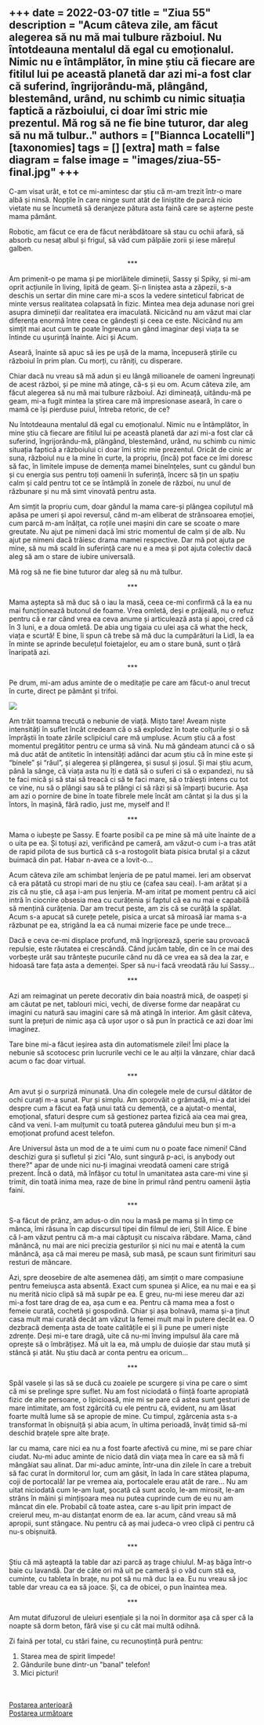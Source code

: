 
+++
date = 2022-03-07
title = "Ziua 55"
description = "Acum câteva zile, am făcut alegerea să nu mă mai tulbure războiul. Nu întotdeauna mentalul dă egal cu emoționalul. Nimic nu e întâmplător, în mine știu că fiecare are fitilul lui pe această planetă dar azi mi-a fost clar că suferind, îngrijorându-mă, plângând, blestemând, urând, nu schimb cu nimic situația faptică a războiului, ci doar îmi stric mie prezentul. Mă rog să ne fie bine tuturor, dar aleg să nu mă tulbur.."
authors = ["Biannca Locatelli"]
[taxonomies]
tags = []
[extra]
math = false
diagram = false
image = "images/ziua-55-final.jpg"
+++
---

C-am visat urât, e tot ce mi-amintesc dar știu că m-am trezit într-o mare albă și ninsă. Nopțile în care ninge sunt atât de liniștite de parcă nicio vietate nu se încumetă să deranjeze pătura asta faină care se așterne peste mama pământ.

Robotic, am făcut ce era de făcut nerăbdătoare să stau cu ochii afară, să absorb cu nesaț albul și frigul, să văd cum pâlpâie zorii și iese mărețul galben.

<p style="text-align: center;">***</p>

Am primenit-o pe mama și pe miorlăitele dimineții, Sassy și Spiky, și mi-am oprit acțiunile în living, lipită de geam. Și-n liniștea asta a zăpezii, s-a deschis un sertar din mine care mi-a scos la vedere sinteticul fabricat de minte versus realitatea colapsată în fizic. Mintea mea deja adunase nori grei asupra dimineții dar realitatea era imaculată. Nicicând nu am văzut mai clar diferența enormă între ceea ce gândești și ceea ce este. Nicicând nu am simțit mai acut cum te poate îngreuna un gând imaginar deși viața ta se întinde cu ușurință înainte. Aici și Acum.

Aseară, înainte să apuc să ies pe ușă de la mama, începuseră știrile cu războiul în prim plan. Cu morți, cu răniți, cu disperare.

Chiar dacă nu vreau să mă adun și eu lângă milioanele de oameni îngreunați de acest război, și pe mine mă atinge, că-s și eu om. Acum câteva zile, am făcut alegerea să nu mă mai tulbure războiul. Azi dimineață, uitându-mă pe geam, mi-a fugit mintea la știrea care mă impresionase aseară, în care o mamă ce își pierduse puiul, întreba retoric, de ce?

Nu întotdeauna mentalul dă egal cu emoționalul. Nimic nu e întâmplător, în mine știu că fiecare are fitilul lui pe această planetă dar azi mi-a fost clar că suferind, îngrijorându-mă, plângând, blestemând, urând, nu schimb cu nimic situația faptică a războiului ci doar îmi stric mie prezentul. Oricât de cinic ar suna, războiul nu e la mine în curte, la propriu, (încă) pot face ce îmi doresc să fac, în limitele impuse de demența mamei bineînțeles, sunt cu gândul bun și cu energia sus pentru toți oamenii în suferință, încerc să țin un spațiu calm și cald pentru tot ce se întâmplă în zonele de război, nu unul de răzbunare și nu mă simt vinovată pentru asta.

Am simțit la propriu cum, doar gândul la mama care-și plângea copiluțul mă apăsa pe umeri și apoi reversul, când m-am eliberat de strânsoarea emoției, cum parcă m-am înălțat, ca roțile unei mașini din care se scoate o mare greutate. Nu ajut pe nimeni dacă îmi stric momentul de calm și de alb. Nu ajut pe nimeni dacă trăiesc drama mamei respective. Dar mă pot ajuta pe mine, să nu mă scald în suferință care nu e a mea și pot ajuta colectiv dacă aleg să am o stare de iubire universală.

Mă rog să ne fie bine tuturor dar aleg să nu mă tulbur.

<p style="text-align: center;">***</p>

Mama aștepta să mă duc să o iau la masă, ceea ce-mi confirmă că la ea nu mai funcționează butonul de foame. Vrea omletă, deși e prăjeală, nu o refuz pentru că e rar când vrea ea ceva anume și articulează asta și apoi, cred că în 3 luni, e a doua omletă. De abia ung tigaia cu ulei așa că what the heck, viața e scurtă! E bine, îi spun că trebe să mă duc la cumpărături la Lidl, la ea în minte se aprinde beculețul foietajelor, eu am o stare bună, sunt o țâră înaripată azi.

<p style="text-align: center;">***</p>

Pe drum, mi-am adus aminte de o meditație pe care am făcut-o anul trecut în curte, direct pe pământ și trifoi.

<div class="flex justify-center">
  <img src="images/ziua-55-1.jpeg" />
</div>

Am trăit toamna trecută o nebunie de viață. Mișto tare! Aveam niște intensități în suflet încât credeam că o să explodez în toate colțurile și o să împrăștii în toate zările sclipiciul care mă umpluse. Acum știu că a fost momentul pregătitor pentru ce urma să vină. Nu mă gândeam atunci că o să mă duc atât de antitetic în intensități adânci dar acum știu că în mine este și “binele” și “răul”, și alegerea și plângerea, și susul și josul. Și mai știu acum, până la sânge, că viața asta nu îți e dată să o suferi ci să o expandezi, nu să te faci mică și să stai să treacă ci să te faci mare, să o trăiești intens cu tot ce vine, nu să o plângi sau să te plângi ci să râzi și să împarți bucurie. Așa am azi o pornire de bine în toate fibrele mele încât am cântat și la dus și la întors, în mașină, fără radio, just me, myself and I!

<p style="text-align: center;">***</p>

Mama o iubește pe Sassy. E foarte posibil ca pe mine să mă uite înainte de a o uita pe ea. Și totuși azi, verificând pe cameră, am văzut-o cum i-a tras atât de rapid pilota de sus burtică că s-a rostogolit biata pisica brutal și a căzut buimacă din pat. Habar n-avea ce a lovit-o…

Acum câteva zile am schimbat lenjeria de pe patul mamei. Ieri am observat că era pătată cu stropi mari de nu știu ce (cafea sau ceai). I-am arătat și a zis că nu știe, că așa i-am pus lenjeria. M-am iritat pe moment pentru că aici intră în ciocnire obsesia mea cu curățenia și faptul că ea nu mai e capabilă să mențină curățenia. Dar am trecut peste, am zis că se curăță la spălat. Acum s-a apucat să curețe petele, pisica a urcat să miroasă iar mama s-a răzbunat pe ea, strigând la ea că numai mizerie face pe unde trece…

Dacă e ceva ce-mi displace profund, mă îngrijorează, sperie sau provoacă repulsie, este răutatea ei crescândă. Când jucăm table, din ce în ce mai des vorbește urât sau trântește pucurile când nu dă ce vrea ea să dea la zar, e hidoasă tare fața asta a demenței. Sper să nu-i facă vreodată rău lui Sassy…

<p style="text-align: center;">***</p>

Azi am reimaginat un perete decorativ din baia noastră mică, de oaspeți și am căutat pe net, tablouri mici, vechi, de diverse forme dar neapărat cu imagini cu natură sau imagini care să mă atingă în interior. Am găsit câteva, sunt la prețuri de nimic așa că ușor ușor o să pun în practică ce azi doar îmi imaginez.

Tare bine mi-a făcut ieșirea asta din automatismele zilei! Îmi place la nebunie să scotocesc prin lucrurile vechi ce le au alții la vânzare, chiar dacă acum o fac doar virtual.

<p style="text-align: center;">***</p>

Am avut și o surpriză minunată. Una din colegele mele de cursul dătător de ochi curați m-a sunat. Pur și simplu. Am sporovăit o grămadă, mi-a dat idei despre cum a făcut ea față unui tată cu demență, ce a ajutat-o mental, emoțional, sfaturi despre cum să gestionez partea fizică aia cea mai grea, când va veni. I-am mulțumit cu toată puterea gândului meu bun și m-a emoționat profund acest telefon.

Are Universul ăsta un mod de a te uimi cum nu o poate face nimeni! Când deschizi gura și sufletul și zici "Alo, sunt singură p-aci, is anybody out there?" apar de unde nici nu-ți imaginai vreodată oameni care strigă prezent. Încă o dată, mă înfășor cu totul în umanitatea asta care-mi vine și trimit, din toată inima mea, raze de bine în primul rând pentru oamenii ăștia faini.

<p style="text-align: center;">***</p>

S-a făcut de prânz, am adus-o din nou la masă pe mama și în timp ce mânca, îmi răsuna în cap discursul tipei din filmul de ieri, Still Alice. E bine că l-am văzut pentru că m-a mai căptușit cu niscaiva răbdare. Mama, când mănâncă, nu mai are nici precizia gesturilor și nici nu mai e atentă la cum mănâncă, așa că mai mereu pe masă, sub masă, pe scaun sunt firimituri sau resturi de mâncare.

Azi, spre deosebire de alte asemenea dăți, am simțit o mare compasiune pentru femeiușca asta absentă. Exact cum spunea și Alice, ea nu mai e ea și nu merită nicio clipă să mă supăr pe ea. E greu, nu-mi iese mereu dar azi mi-a fost tare drag de ea, așa cum e ea. Pentru că mama mea a fost o femeie curată, cochetă și gospodină. Chiar și așa bolnavă, mama și-a ținut casa mult mai curată decât am văzut la femei mult mai în putere decât ea. O dezbracă demența asta de toate calitățile ei și îi pune pe umeri niște zdrențe. Deși mi-e tare dragă, uite că nu-mi înving impulsul ăla care mă oprește să o îmbrățișez. Mă uit la ea, mă umplu de duioșie dar stau mută și stâncă și atât. Nu știu dacă ar conta pentru ea oricum…

<p style="text-align: center;">***</p>

Spăl vasele și las să se ducă cu zoaiele pe scurgere și vina pe care o simt că mi se prelinge spre suflet. Nu am fost niciodată o ființă foarte apropiată fizic de alte persoane, o lipicioasă, mie mi se pare că astea sunt gesturi de mare intimitate, am fost zgârcită cu ele pentru că, evident, nu am lăsat foarte multă lume să se apropie de mine. Cu timpul, zgârcenia asta s-a transformat în obișnuiță și abia acum, în ultima perioadă, învăț timid să-mi deschid brațele spre alte brațe.

Iar cu mama, care nici ea nu a fost foarte afectivă cu mine, mi se pare chiar ciudat. Nu-mi aduc aminte de nicio dată din viața mea în care ea să mă fi mângâiat sau alinat. Dar mi-aduc aminte, într-una din zilele în care a trebuit să fac curat în dormitorul lor, cum am găsit, în lada în care stătea plapuma, coji de portocală! Iar pe vremea aia, portocalele erau atât de rare… Nu am uitat niciodată cum le-am luat, șocată că sunt acolo, le-am mirosit, le-am strâns în mâini și mințișoara mea nu putea cuprinde cum de eu nu am mâncat din ele. Probabil că toate astea, care s-au lipit prin impact de creierul meu, m-au distanțat enorm de ea. Iar acum, când vreau să mă apropii, sunt stângace. Nu pentru că aș mai judeca-o vreo clipă ci pentru că nu-s obișnuită.

<p style="text-align: center;">***</p>

Știu că mă așteaptă la table dar azi parcă aș trage chiulul. M-aș băga într-o baie cu lavandă. Dar de câte ori mă uit pe cameră și o văd cum stă ea, cuminte, cu tableta în brațe, nu pot să nu mă duc la ea. Eu nu vreau să joc table dar vreau ca ea să joace. Și, ca de obicei, o pun înaintea mea.

<p style="text-align: center;">***</p>

Am mutat difuzorul de uleiuri esențiale și la noi în dormitor așa că sper că la noapte să dorm beton, fără vise și cu cât mai multă odihnă.

Zi faină per total, cu stări faine, cu recunoștință pură pentru:
1. Starea mea de spirit limpede!
2. Gândurile bune dintr-un "banal" telefon!
3. Mici picturi!

<br/>

<br/>

<div class="flex justify-between">
  <div>
    <a href="/blog/ziua-54/">Postarea anterioară</a>
  </div>
  <div>
    <a href="/blog/ziua-56/">Postarea următoare</a>
  </div>
</div>
